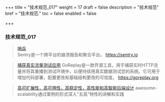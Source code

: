 +++
title = "技术规范_017"
weight = 17
draft = false
description = "技术规范"
bref = "技术规范."
toc = false
enabled = false

+++

### 技术规范_017
> [哨兵](https://github.com/getsentry/sentry)  
> Sentry是一个跨平台的崩溃报告和聚合平台。 https://sentry.io

> [捕获真实流量测试应用](https://github.com/niezhiyang/open_source_team?hmsr=toutiao.io&utm_medium=toutiao.io&utm_source=toutiao.io#1%E9%98%BF%E9%87%8C%E5%B7%B4%E5%B7%B4)
> GoReplay是一款开源工具，用于捕获实时HTTP流量并将其重播到测试环境中，以便持续用真实数据测试您的系统。它可用于增加代码部署，配置更改和基础结构更改的可信度。 
https://goreplay.org

> [高可扩展性，高可用性，高稳定性，高性能和高智能后端设计](https://github.com/binhnguyennus/awesome-scalability)
> awesome-scalability通过案例的形式深入"五高"特性的讲解和实践
